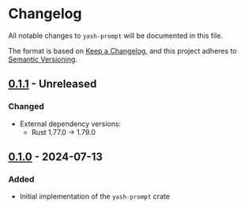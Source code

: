 # Changelog

All notable changes to `yash-prompt` will be documented in this file.

The format is based on [Keep a Changelog](https://keepachangelog.com/en/1.1.0/),
and this project adheres to [Semantic Versioning](https://semver.org/spec/v2.0.0.html).

## [0.1.1] - Unreleased

### Changed

- External dependency versions:
    - Rust 1.77.0 → 1.79.0

## [0.1.0] - 2024-07-13

### Added

- Initial implementation of the `yash-prompt` crate

[0.1.1]: https://github.com/magicant/yash-rs/releases/tag/yash-prompt-0.1.1
[0.1.0]: https://github.com/magicant/yash-rs/releases/tag/yash-prompt-0.1.0
